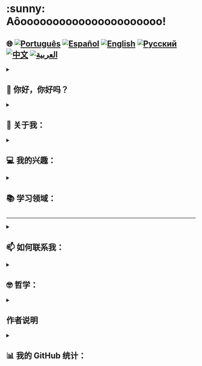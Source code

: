<h1>:sunny: Aôoooooooooooooooooooooo! </h1>

## 🌐 [![Português](https://img.shields.io/badge/Português-green)](https://github.com/SamuelRocha91/SamuelRocha91/blob/main/README.md) [![Español](https://img.shields.io/badge/Español-yellow)](https://github.com/SamuelRocha91/SamuelRocha91/blob/main/README_SP.MD) [![English](https://img.shields.io/badge/English-blue)](https://github.com/SamuelRocha91/SamuelRocha91/blob/main/README_EN.MD) [![Русский](https://img.shields.io/badge/Русский-lightgrey)](https://github.com/SamuelRocha91/SamuelRocha91/blob/main/README_язык.md) [![中文](https://img.shields.io/badge/中文-red)](https://github.com/SamuelRocha91/SamuelRocha91/blob/main/README_华语.md) [![العربية](https://img.shields.io/badge/العربية-orange)](https://github.com/SamuelRocha91/SamuelRocha91/blob/main/README_ar.md)



<details>
<summary> <h2>👋 你好，你好吗？ </h2> </summary>
<br>

<div>
  <p>我可以帮你什么？ 🥰</p>
  <p>我的GitHub不断变化 🏃</p>
  <p>以下是当前的代码库标准化（或正在实施中🫠️）</p>

<summary><h2> 🎭️ React 项目 </h2> </summary>

- 🎮 [Trivia](https://github.com/SamuelRocha91/trivia_game/blob/main/README_ch.md)
- 🐣 [Pokedex](https://github.com/SamuelRocha91/pokedex/blob/main/README_ch.md)
- 🏪 [前端在线商店](https://github.com/SamuelRocha91/project-frontend-online-store/blob/main/README_ch.md)
- 👛 [费用组织者](https://github.com/SamuelRocha91/project-trybewallet/blob/main/README_ch.md)
- 🌶️ [Recipes App](https://github.com/SamuelRocha91/ProjectRecipesApp/blob/main/README_ch.md)

<summary><h2> 🪢️ Node 项目 </h2> </summary>

- 🗡️ [Trybe Smith](https://github.com/SamuelRocha91/TrybeSmith/blob/main/README_ch.md)
- 🪧 [Blogs Api](https://github.com/SamuelRocha91/BlogsApi/blob/main/README_ch.md)
- 🐉 [Trybers and Dragons](https://github.com/SamuelRocha91/trybeAndDragons/blob/main/README_ch.md)
- ⚽ [Typescript FootBall API](https://github.com/SamuelRocha91/trybeFutebolClube/blob/main/README_ch.md)

<summary><h2> 👶️ 初学者项目 </h2> </summary>

- 🖥️ [二进制转换器](https://github.com/SamuelRocha91/Bin2Dec/blob/main/README_ch.md)
- 🎨 [像素艺术](https://github.com/SamuelRocha91/PixelsArt/blob/main/README_ch.md)
- 📝 [待办事项列表](https://github.com/SamuelRocha91/TodoList/blob/main/README_ch.md)
- 🧮 [计算器](https://github.com/SamuelRocha91/calculator/blob/main/README_ch.md)
- 🦖 [表情包生成器](https://github.com/SamuelRocha91/memeGenerator/blob/main/README_ch.md)
- 🪐 [星球大战星球](https://github.com/SamuelRocha91/javascriptStarWarsPlanets/blob/main/README_ch.md)

<summary><h2> 🔋️ 全栈项目 </h2> </summary>

### 交付
  - 💎 [交付后端](https://github.com/SamuelRocha91/delivery_back/blob/main/README_ch.md) - 交付平台的后端应用程序
  - 🛒 [Consumy 应用程序](https://github.com/SamuelRocha91/consumy/blob/main/README_ch.md) - 消费者应用程序
  - 👨‍💼 [卖方应用程序](https://github.com/SamuelRocha91/seller_application/blob/main/README_ch.md) - 卖方应用程序
  - 💲 [Paymenty API](https://github.com/SamuelRocha91/paymenty/blob/main/README_ch.md) - 支付 API

### 测量 API
  - 📏 [React 精度应用](https://github.com/SamuelRocha91/precisionReactApplication/blob/main/README_ch.md) - 注册气体和水测量的界面
  - 🤖 [Node API](https://github.com/SamuelRocha91/apiMeasureWaterAndGas/blob/main/README_ch.md) - 测量和消费注册 API

<hr/>
<summary><h2> ☕️ Java 项目 </h2> </summary>

- 🌾 [Agrix Java 项目 - 农场管理](https://github.com/SamuelRocha91/Agrix/blob/main/README_ch.md) 
- 🏛️ [博物馆定位器](https://github.com/SamuelRocha91/localizadorDeMuseus/blob/main/README_ch.md)
- 📃 [进步规则](https://github.com/SamuelRocha91/project_rule_of_progression/blob/main/README_ch.md)
- 🗳️ [投票系统](https://github.com/SamuelRocha91/sistemaDeVotacao/blob/main/README_ch.md)

<summary><h2> 📱️ Kotlin 项目 </h2> </summary>

- 📜 [虚拟菜单](https://github.com/SamuelRocha91/kotlinVirtualMenu/blob/main/README_ch.md)
- ☀️ [天气应用](https://github.com/SamuelRocha91/kotlinWeatherApp/blob/main/README_ch.md)
- 💱 [Kotlin 汇率](https://github.com/SamuelRocha91/kotlinExchangeRate/blob/main/README_ch.md)
- 👤 [社交登录](https://github.com/SamuelRocha91/kotlinLoginSocial/blob/main/README_ch.md)

<summary><h2> 🔴️ Ruby 项目 </h2> </summary>

- 📽️ [Rails 电影](https://github.com/SamuelRocha91/rails_movies_catalog/blob/main/README_ch.md)
- 👩‍⚖️ [Odin 练习](https://github.com/SamuelRocha91/ruby_exercises/blob/main/README_ch.md)

<summary><h2> 🎲️ 数据库 </h2> </summary>

- 🚗️ [租车](https://github.com/SamuelRocha91/dbRentalCar/blob/main/README_ch.md)

<summary><h2> 🐍️ Python 项目 </h2> </summary>

- 7⃣️ [算法](https://github.com/SamuelRocha91/Algorithms/blob/main/README_ch.md)
- 🍲️ [餐厅订单](https://github.com/SamuelRocha91/restaurantOrders/blob/main/README_ch.md)
- ✍️ [脚本](https://github.com/SamuelRocha91/scripts/blob/main/README_ch.md)
- 🕵️‍♀️ [Trybe 不等于 Google](https://github.com/SamuelRocha91/trybeIsNotGoogle/blob/main/README_ch.md)

</details>
<details>

<summary><h2>🧑 关于我：</h2></summary>
<p>萨缪尔·罗沙，来自巴伊亚🇧🇷，萨尔瓦多⚫🔴，网络开发人员。</p>

[![Full-Stack Web Development Course](https://img.shields.io/badge/-Certified_Web_Developer-blue?style=flat&logo=google-chrome&logoColor=white)](https://www.credential.net/ad5e0984-fa07-41b0-a50b-51cb25fd0010#gs.ffccza)
[![Certified Java Developer](https://img.shields.io/badge/-Certified_Java_Developer-red?style=flat&logo=java&logoColor=white)](https://www.credential.net/b0eedfe8-4280-4cc4-b832-49f1d9426664#gs.ffcj0a)
[![JavaScript Algorithms and Data Structures](https://img.shields.io/badge/-JavaScript_Algorithms_and_Data_Structures-yellow?style=flat&logo=javascript&logoColor=white)](https://www.freecodecamp.org/certification/Sam_sr91/javascript-algorithms-and-data-structures)
</details>

<details>
<summary><h2>💻 我的兴趣：</h2></summary>
<p>愿意交换经验、创建新项目、接受工作邀请和结交新朋友</p>
</details>

<details>

<summary><h2>📚 学习领域：</h2></summary>

### 🖥️ 前端: 
<a href="https://vuejs.org/" target="_blank"><img src="https://img.shields.io/badge/Vue.js-%2335495e.svg?style=flat&logo=vue-dot-js&logoColor=%234FC08D" alt="Vue.js" /></a> 
<a href="https://reactjs.org/" target="_blank"><img src="https://img.shields.io/badge/React-%2320232a.svg?style=flat&logo=react&logoColor=%2361DAFB" alt="React" /></a>

### 📡 后端:
<a href="https://nodejs.org/" target="_blank"><img src="https://img.shields.io/badge/Node.js-43853D?style=flat&logo=node-dot-js&logoColor=white" alt="Node.js" /></a>
<a href="https://spring.io/" target="_blank"><img src="https://img.shields.io/badge/Spring-%236DB33F.svg?style=flat&logo=spring&logoColor=white" alt="Spring" /></a>
<a href="https://rubyonrails.org/" target="_blank"><img src="https://img.shields.io/badge/Ruby_on_Rails-%23CC0000.svg?style=flat&logo=ruby-on-rails&logoColor=white" alt="Ruby on Rails" /></a>

### 📖 编程语言:
<a href="https://www.java.com/" target="_blank"><img src="https://img.shields.io/badge/Java-%23ED8B00.svg?style=flat&logo=java&logoColor=white" alt="Java" /></a>
<a href="https://developer.mozilla.org/en-US/docs/Web/JavaScript" target="_blank"><img src="https://img.shields.io/badge/JavaScript-%23323330.svg?style=flat&logo=javascript&logoColor=%23F7DF1E" alt="JavaScript" /></a>
<a href="https://www.typescriptlang.org/" target="_blank"><img src="https://img.shields.io/badge/TypeScript-%23007ACC.svg?style=flat&logo=typescript&logoColor=white" alt="TypeScript" /></a>
<a href="https://kotlinlang.org/" target="_blank"><img src="https://img.shields.io/badge/Kotlin-%230095D5.svg?style=flat&logo=kotlin&logoColor=white" alt="Kotlin" /></a>

### 💡 其他技术:
<a href="https://www.docker.com/" target="_blank"><img src="https://img.shields.io/badge/Docker-%230db7ed.svg?style=flat&logo=docker&logoColor=white" alt="Docker" /></a>
<a href="https://www.mysql.com/" target="_blank"><img src="https://img.shields.io/badge/MySQL-%2300f.svg?style=flat&logo=mysql&logoColor=white" alt="MySQL" /></a>
<a href="https://expressjs.com/" target="_blank"><img src="https://img.shields.io/badge/Express.js-%23404d59.svg?style=flat&logo=express&logoColor=%2361DAFB" alt="Express.js" /></a>
<a href="https://redux.js.org/" target="_blank"><img src="https://img.shields.io/badge/Redux-%23764ABC.svg?style=flat&logo=redux&logoColor=white" alt="Redux" /></a>
<a href="https://jestjs.io/" target="_blank"><img src="https://img.shields.io/badge/Jest-%23C21325.svg?style=flat&logo=jest&logoColor=white" alt="Jest" /></a>
<a href="https://junit.org/junit5/" target="_blank"><img src="https://img.shields.io/badge/JUnit-%2325A162.svg?style=flat&logo=junit5&logoColor=white" alt="JUnit" /></a>
<a href="https://swagger.io/" target="_blank"><img src="https://img.shields.io/badge/Swagger-%2385EA2D.svg?style=flat&logo=swagger&logoColor=black" alt="Swagger" /></a>
</details>

<hr/>

<details>
<summary><h2>📫 如何联系我：</h2></summary>

[![LinkedIn](https://img.shields.io/badge/LinkedIn-%230077B5.svg?logo=linkedin&logoColor=white)](https://www.linkedin.com/in/samuel-rocha-88278224a/)
[![WhatsApp](https://img.shields.io/badge/WhatsApp-%25D366.svg?logo=whatsapp&logoColor=white)](https://wa.me/71992594946)
[![Email](https://img.shields.io/badge/Email-D14836?logo=gmail&logoColor=white)](mailto:samuel_sr@hotmail.com.br)
[![Discord](https://img.shields.io/badge/Discord-%237289DA.svg?logo=discord&logoColor=white)](https://discordapp.com/users/samuelrocha91#1543)
[![HackerRank](https://img.shields.io/badge/HackerRank-%232EC866.svg?logo=HackerRank&logoColor=white)](https://www.hackerrank.com/profile/samuel_sr)
</details>

<details>
<summary><h2>🤓️ 哲学：</h2></summary>
 <div style="border: 1px solid #ddd; border-radius: 8px; padding: 16px; background-color: #f9f9f9; margin-top: 8px;">
    <img src="./cuidadoCOmOTrem.jpeg" style="max-width: 100%; height: auto; border-radius: 4px; margin-bottom: 12px;"/>
    <p style="line-height: 1.6; color: #555; font-size: 1.1em; margin: 0; text-align:center">
      "让我们前进，做倒立，不回头；毕竟：总有一天火车会到达。" - 巴伊亚的未知作者 😅️
    </p>
  </div>
</details>

<details>
<summary><h2> 作者说明</h2></summary>
 <div style="border: 1px solid #ddd; border-radius: 8px; padding: 16px; background-color: #f9f9f9; margin-top: 8px;">
    <p style="line-height: 1.6; color: #555; font-size: 1.1em; margin: 0; text-align:center">
      我为您所遭受的颜色和表情符号的丰富感到抱歉。这是我试图吸引您注意力的谦卑而恼人的方式，以展现我的奉献和努力。我希望您认识的某个孩子能够读懂这段文字，并对这份混乱表示赞同。谢谢！
    </p>
  </div>
</details>


<details>
<summary><h2>📊 我的 GitHub 统计：</h2></summary>

[![SamuelRocha91 GitHub stats](https://github-readme-stats.vercel.app/api?username=SamuelRocha91)](https://github.com/SamuelRocha91/github-readme-stats)
![Top Langs](https://github-readme-stats.vercel.app/api/top-langs/?username=SamuelRocha91&langs_count=8&layout=compact)

![](https://api.visitorbadge.io/api/VisitorHit?user=SamuelRocha91&repo=SamuelRocha91-visitors-badge&countColor=%237B1E7A)

</details>
